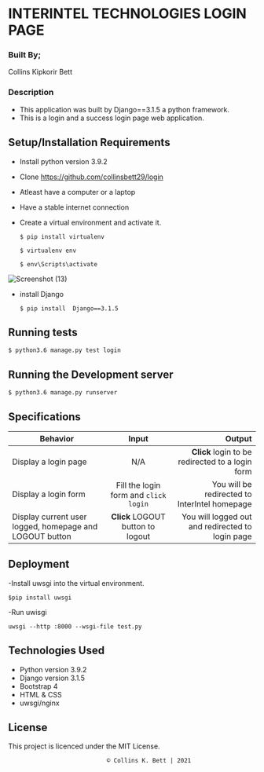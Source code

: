 # INTERINTEL TECHNOLOGIES LOGIN PAGE

### Built By;
Collins Kipkorir Bett

### Description
- This application was built by Django==3.1.5 a python framework.
- This is a login and a success login page web application.


## Setup/Installation Requirements

* Install python version 3.9.2
* Clone https://github.com/collinsbett29/login
* Atleast have a computer or a laptop
* Have a stable internet connection

* Create a virtual environment and activate it.

   `$ pip install virtualenv`

   ```$ virtualenv env```

   ```$ env\Scripts\activate```


![Screenshot (13)](https://user-images.githubusercontent.com/53792668/111326209-6ba5e400-867d-11eb-9012-c950b6dca090.png)

* install Django

   ```$ pip install  Django==3.1.5```

## Running tests
   ```$ python3.6 manage.py test login```

## Running the Development server
  ```$ python3.6 manage.py runserver```

## Specifications

| Behavior        | Input           | Output |
| ------------- |:-------------:| -----:|
| Display a login page | N/A | **Click** login to be redirected to a login form |
| Display a login form | Fill the login form and `click login` | You will be redirected to InterIntel homepage |
| Display current user logged, homepage and LOGOUT button | **Click** LOGOUT button to logout | You will logged out and redirected to login page |

## Deployment
-Install uwsgi into the virtual environment.

   ```$pip install uwsgi```

-Run uwisgi

   ```uwsgi --http :8000 --wsgi-file test.py```

## Technologies Used

  * Python version 3.9.2
  * Django version 3.1.5
  * Bootstrap 4
  * HTML & CSS 
  * uwsgi/nginx


## License

This project is licenced under the MIT License.


                                © Collins K. Bett | 2021





